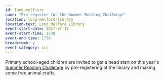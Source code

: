 ```yaml
---
id: long-melf-src
name: "Pre-register for the Summer Reading Challenge"
location: long-melford-library
location-text: Long Melford Library
event-start-date: 2017-07-18
event-start-time: 1530
event-end-time: 1730
breadcrumb: y
event-category: src
---
```


Primary school-aged children are invited to get a head start on this year's [Summer Reading Challenge](/src/) by pre-registering at the library and making some free animal crafts.

